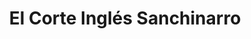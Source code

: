 ---
title: "El Corte Inglés Sanchinarro"
url: /madrid/el-corte-ingles-sanchinarro/
shop: centro comercial
---